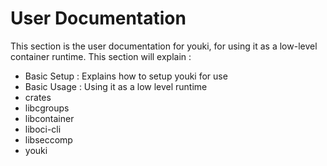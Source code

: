 # User Documentation

This section is the user documentation for youki, for using it as a low-level container runtime.
This section will explain :

- Basic Setup : Explains how to setup youki for use
- Basic Usage : Using it as a low level runtime
- crates
- libcgroups
- libcontainer
- liboci-cli
- libseccomp
- youki
